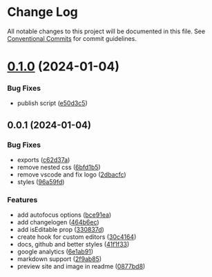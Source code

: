 # Change Log

All notable changes to this project will be documented in this file.
See [Conventional Commits](https://conventionalcommits.org) for commit guidelines.

# [0.1.0](https://github.com/malezjaa/eddies/compare/v0.0.1...v0.1.0) (2024-01-04)

### Bug Fixes

- publish script ([e50d3c5](https://github.com/malezjaa/eddies/commit/e50d3c53648ad84f14eb6ae272e20deef6d0ca0b))

## 0.0.1 (2024-01-04)

### Bug Fixes

- exports ([c62d37a](https://github.com/malezjaa/eddies/commit/c62d37acbe11ffa47e8f3b593e8850cabaf24d80))
- remove nested css ([6bfd1b5](https://github.com/malezjaa/eddies/commit/6bfd1b579480b2cbff06827fce6f51d716135044))
- remove vscode and fix logo ([2dbacfc](https://github.com/malezjaa/eddies/commit/2dbacfc677a3e732fcf8a6f003d7644344af1884))
- styles ([96a59fd](https://github.com/malezjaa/eddies/commit/96a59fd0aad76d0a7b4ae880da7e59dafa490a0c))

### Features

- add autofocus options ([bce91ea](https://github.com/malezjaa/eddies/commit/bce91eaa43d821f1bdef0e86af1f2ba51592a027))
- add changelogen ([464b6ec](https://github.com/malezjaa/eddies/commit/464b6ec618f6595137901a1bc8db50bcf74c5c95))
- add isEditable prop ([330837d](https://github.com/malezjaa/eddies/commit/330837d0ac2ed3d47da62d51e3f134273e013510))
- create hook for custom editors ([30c4164](https://github.com/malezjaa/eddies/commit/30c4164b2104384defe7e0dc33b4d07323c72a8b))
- docs, github and better styles ([41f1f33](https://github.com/malezjaa/eddies/commit/41f1f33183194d097ae85cfce54dfb9adbbac029))
- google analytics ([6e1ab91](https://github.com/malezjaa/eddies/commit/6e1ab91cbd8aca9b823db1b4c046b22cb0456f6f))
- markdown support ([2f9ab85](https://github.com/malezjaa/eddies/commit/2f9ab85967329850fe6940c72a0f1eb3b058ffdd))
- preview site and image in readme ([0877bd8](https://github.com/malezjaa/eddies/commit/0877bd8ce84eed910bfa46f7acf422a9409e3fd6))
